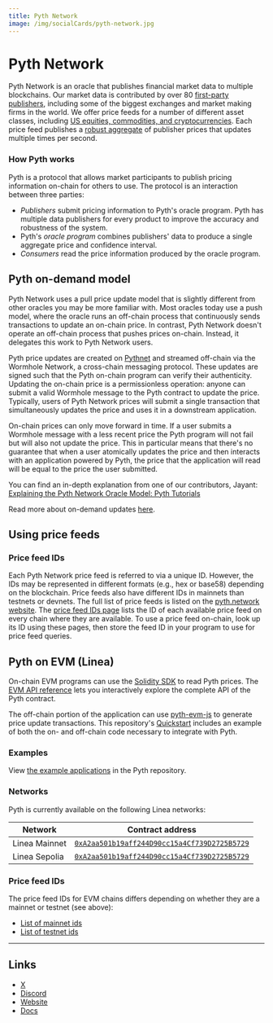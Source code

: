 ```yaml
---
title: Pyth Network
image: /img/socialCards/pyth-network.jpg
---
```


# Pyth Network

Pyth Network is an oracle that publishes financial market data to multiple blockchains. Our market
data is contributed by over 80 [first-party publishers](https://pyth.network/publishers), including
some of the biggest exchanges and market making firms in the world. We offer price feeds for a
number of different asset classes, including [US equities, commodities, and cryptocurrencies](https://pyth.network/price-feeds).
Each price feed publishes a [robust aggregate](https://docs.pyth.network/documentation/how-pyth-works/price-aggregation)
of publisher prices that updates multiple times per second.

### How Pyth works

Pyth is a protocol that allows market participants to publish pricing information on-chain for
others to use. The protocol is an interaction between three parties:

- _Publishers_ submit pricing information to Pyth's oracle program. Pyth has multiple data
publishers for every product to improve the accuracy and robustness of the system.
- Pyth's _oracle program_ combines publishers' data to produce a single aggregate price and
confidence interval.
- _Consumers_ read the price information produced by the oracle program.

## Pyth on-demand model

Pyth Network uses a pull price update model that is slightly different from other oracles you
may be more familiar with. Most oracles today use a push model, where the oracle runs an
off-chain process that continuously sends transactions to update an on-chain price. In contrast,
Pyth Network doesn't operate an off-chain process that pushes prices on-chain. Instead, it
delegates this work to Pyth Network users.

Pyth price updates are created on [Pythnet](https://docs.pyth.network/documentation/how-pyth-works/pythnet)
and streamed off-chain via the Wormhole Network, a cross-chain messaging protocol. These updates
are signed such that the Pyth on-chain program can verify their authenticity. Updating the on-chain
price is a permissionless operation: anyone can submit a valid Wormhole message to the Pyth
contract to update the price. Typically, users of Pyth Network prices will submit a single
transaction that simultaneously updates the price and uses it in a downstream application.

On-chain prices can only move forward in time. If a user submits a Wormhole message with a less
recent price the Pyth program will not fail but will also not update the price. This in particular
means that there's no guarantee that when a user atomically updates the price and then interacts
with an application powered by Pyth, the price that the application will read will be equal to
the price the user submitted.

You can find an in-depth explanation from one of our contributors, Jayant:
[Explaining the Pyth Network Oracle Model: Pyth Tutorials](https://www.youtube.com/watch?v=qdwrs23Qc9g)

Read more about on-demand updates [here](https://docs.pyth.network/documentation/pythnet-price-feeds/on-demand).

## Using price feeds

### Price feed IDs

Each Pyth Network price feed is referred to via a unique ID. However, the IDs may be represented in
different formats (e.g., hex or base58) depending on the blockchain. Price feeds also have different
IDs in mainnets than testnets or devnets. The full list of price feeds is listed on the
[pyth.network website](https://pyth.network/price-feeds). The [price feed IDs page](https://pyth.network/developers/price-feed-ids)
lists the ID of each available price feed on every chain where they are available. To use a price
feed on-chain, look up its ID using these pages, then store the feed ID in your program to use for
price feed queries.

## Pyth on EVM (Linea)

On-chain EVM programs can use the [Solidity SDK](https://github.com/pyth-network/pyth-sdk-solidity)
to read Pyth prices. The [EVM API reference](https://docs.pyth.network/evm) lets you interactively
explore the complete API of the Pyth contract.

The off-chain portion of the application can use [pyth-evm-js](https://github.com/pyth-network/pyth-crosschain/tree/main/target_chains/ethereum/sdk/js)
to generate price update transactions. This repository's [Quickstart](https://github.com/pyth-network/pyth-crosschain/tree/main/target_chains/ethereum/sdk/js#quickstart)
includes an example of both the on- and off-chain code necessary to integrate with Pyth.

### Examples

View [the example applications](https://github.com/pyth-network/pyth-examples/tree/main/price_feeds)
in the Pyth repository.

### Networks

Pyth is currently available on the following Linea networks:

| Network | Contract address |
| --- | --- |
| Linea Mainnet | [`0xA2aa501b19aff244D90cc15a4Cf739D2725B5729`](https://explorer.linea.build/address/0xA2aa501b19aff244D90cc15a4Cf739D2725B5729) |
| Linea Sepolia | [`0xA2aa501b19aff244D90cc15a4Cf739D2725B5729`](https://sepolia.lineascan.build/address/0xA2aa501b19aff244D90cc15a4Cf739D2725B5729) |

### Price feed IDs

The price feed IDs for EVM chains differs depending on whether they are a mainnet or testnet (see
above):

- [List of mainnet ids](https://pyth.network/developers/price-feed-ids#pyth-evm-mainnet)
- [List of testnet ids](https://pyth.network/developers/price-feed-ids#pyth-evm-testnet)

---

## Links
- [X](https://x.com/PythNetwork)
- [Discord](https://discord.com/invite/PythNetwork)
- [Website](https://pyth.network/)
- [Docs](https://docs.pyth.network/documentation)
